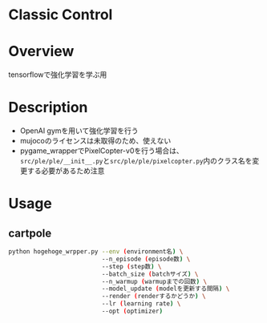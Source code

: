Classic Control
====

# Overview
tensorflowで強化学習を学ぶ用  

# Description
- OpenAI gymを用いて強化学習を行う
- mujocoのライセンスは未取得のため、使えない
- pygame_wrapperでPixelCopter-v0を行う場合は、```src/ple/ple/__init__.py```と```src/ple/ple/pixelcopter.py```内のクラス名を変更する必要があるため注意

# Usage
## cartpole
```bash
python hogehoge_wrpper.py --env (environment名) \
                          --n_episode (episode数) \
                          --step (step数) \
                          --batch_size (batchサイズ) \
                          --n_warmup (warmupまでの回数) \
                          --model_update (modelを更新する間隔) \
                          --render (renderするかどうか) \
                          --lr (learning rate) \
                          --opt (optimizer)
```